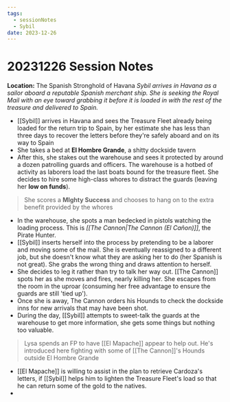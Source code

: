 ```yaml
---
tags:
  - sessionNotes
  - Sybil
date: 2023-12-26
---
```

# 20231226 Session Notes
**Location:** The Spanish Stronghold of Havana
*Sybil arrives in Havana as a sailor aboard a reputable Spanish merchant ship.  She is seeking the Royal Mail with an eye toward grabbing it before it is loaded in with the  rest of the treasure and delivered to Spain.*
- [[Sybil]] arrives in Havana and sees the Treasure Fleet already being loaded for the return trip to Spain, by her estimate she has less than three days to recover the letters before they're safely aboard and on its way to Spain
- She takes a bed at **El Hombre Grande**, a shitty dockside tavern
- After this, she stakes out the warehouse and sees it protected by around a dozen patrolling guards and officers.  The warehouse is a hotbed of activity as laborers load the last boats bound for the treasure fleet.  She decides to hire some high-class whores to distract the guards (leaving her **low on funds**).
> She scores a **MIghty Success** and chooses to hang on to the extra benefit provided by the whores
- In the warehouse, she spots a man bedecked in pistols watching the loading process.  This is *[[The Cannon|The Cannon (El Cañon)]]*, the Pirate Hunter.
- [[Sybil]] inserts herself into the process by pretending to be a laborer and moving some of the mail.  She is eventually reassigned to a different job, but she doesn't know what they are asking her to do (her Spanish is not great).  She grabs the wrong thing and draws attention to herself.
- She decides to leg it rather than try to talk her way out.  [[The Cannon]] spots her as she moves and fires, nearly killing her.  She escapes from the room in the uproar (consuming her free advantage to ensure the guards are still 'tied up').
- Once she is away, The Cannon orders his Hounds to check the dockside inns for new arrivals that may have been shot.
- During the day, [[Sybil]] attempts to sweet-talk the guards at the warehouse to get more information, she gets some things but nothing too valuable.
> Lysa spends an FP to have [[El Mapache]] appear to help out.  He's introduced here fighting with some of [[The Cannon]]'s Hounds outside El Hombre Grande
- [[El Mapache]] is willing to assist in the plan to retrieve Cardoza's letters, if [[Sybil]] helps him to lighten the Treasure Fleet's load so that he can return some of the gold to the natives.
- 
